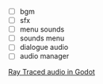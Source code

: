 - [ ] bgm
- [ ] sfx
- [ ] menu sounds
- [ ] sounds menu
- [ ] dialogue audio
- [ ] audio manager

[Ray Traced audio in Godot](https://m.youtube.com/watch?v=WALpap5ZyuI&list=PL55GGjAuGQNe94E_vTjwu9eCXhe-CouTd&index=53&pp=gAQBiAQB0gcJCckJAYcqIYzv)

